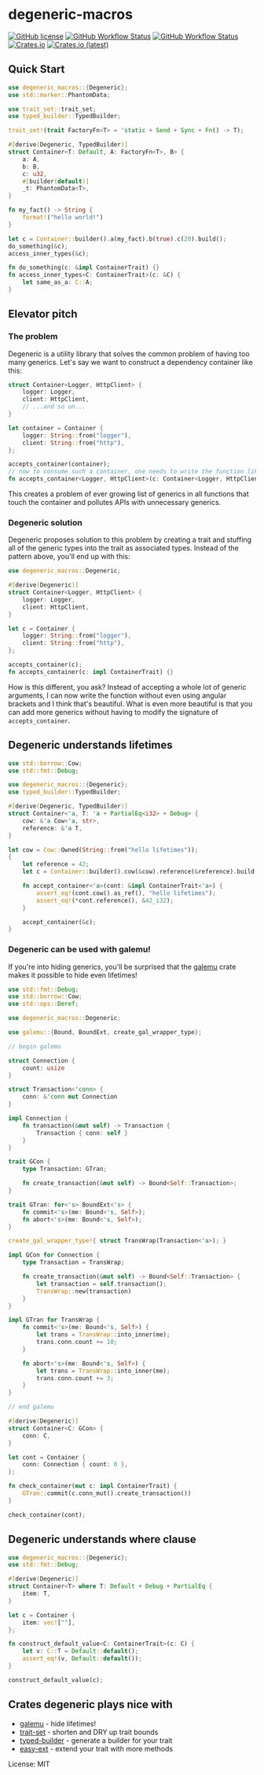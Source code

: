 # degeneric-macros

[![GitHub license](https://img.shields.io/github/license/tomsik68/degeneric-macros?style=for-the-badge)](https://github.com/tomsik68/degeneric-macros/blob/master/LICENSE)
[![GitHub Workflow Status](https://img.shields.io/github/workflow/status/tomsik68/degeneric-macros/lint?style=for-the-badge)](https://github.com/tomsik68/degeneric-macros/actions/workflows/rust.yml)
[![GitHub Workflow Status](https://img.shields.io/github/workflow/status/tomsik68/degeneric-macros/publish?label=publish&style=for-the-badge)](https://github.com/tomsik68/degeneric-macros/actions/workflows/publish.yml)
[![Crates.io](https://img.shields.io/crates/v/degeneric-macros?style=for-the-badge)](https://crates.io/crates/degeneric-macros)
[![Crates.io (latest)](https://img.shields.io/crates/dv/degeneric-macros?style=for-the-badge)](https://crates.io/crates/degeneric-macros)

## Quick Start

```rust
use degeneric_macros::{Degeneric};
use std::marker::PhantomData;

use trait_set::trait_set;
use typed_builder::TypedBuilder;

trait_set!(trait FactoryFn<T> = 'static + Send + Sync + Fn() -> T);

#[derive(Degeneric, TypedBuilder)]
struct Container<T: Default, A: FactoryFn<T>, B> {
    a: A,
    b: B,
    c: u32,
    #[builder(default)]
    _t: PhantomData<T>,
}

fn my_fact() -> String {
    format!("hello world!")
}

let c = Container::builder().a(my_fact).b(true).c(20).build();
do_something(&c);
access_inner_types(&c);

fn do_something(c: &impl ContainerTrait) {}
fn access_inner_types<C: ContainerTrait>(c: &C) {
    let same_as_a: C::A;
}
```

## Elevator pitch

### The problem

Degeneric is a utility library that solves the common problem of having too many generics.
Let's say we want to construct a dependency container like this:
```rust
struct Container<Logger, HttpClient> {
    logger: Logger,
    client: HttpClient,
    // ...and so on...
}

let container = Container {
    logger: String::from("logger"),
    client: String::from("http"),
};

accepts_container(container);
// now to consume such a container, one needs to write the function like this:
fn accepts_container<Logger, HttpClient>(c: Container<Logger, HttpClient>) {}
```

This creates a problem of ever growing list of generics in all functions that touch the
container and pollutes APIs with unnecessary generics.

### Degeneric solution

Degeneric proposes solution to this problem by creating a trait and stuffing all of the generic
types into the trait as associated types. Instead of the pattern above, you'll end up with
this:
```rust
use degeneric_macros::Degeneric;

#[derive(Degeneric)]
struct Container<Logger, HttpClient> {
    logger: Logger,
    client: HttpClient,
}

let c = Container {
    logger: String::from("logger"),
    client: String::from("http"),
};

accepts_container(c);
fn accepts_container(c: impl ContainerTrait) {}
```

How is this different, you ask? Instead of accepting a whole lot of generic arguments, I can now write
the function without even using angular brackets and I think that's beautiful.
What is even more beautiful is that you can add more generics without having to modify the
signature of `accepts_container`.

## Degeneric understands lifetimes

```rust
use std::borrow::Cow;
use std::fmt::Debug;

use degeneric_macros::{Degeneric};
use typed_builder::TypedBuilder;

#[derive(Degeneric, TypedBuilder)]
struct Container<'a, T: 'a + PartialEq<i32> + Debug> {
    cow: &'a Cow<'a, str>,
    reference: &'a T,
}

let cow = Cow::Owned(String::from("hello lifetimes"));
{
    let reference = 42;
    let c = Container::builder().cow(&cow).reference(&reference).build();

    fn accept_container<'a>(cont: &impl ContainerTrait<'a>) {
        assert_eq!(cont.cow().as_ref(), "hello lifetimes");
        assert_eq!(*cont.reference(), &42_i32);
    }

    accept_container(&c);
}
```

### Degeneric can be used with galemu!

If you're into hiding generics, you'll be surprised that the [galemu](https://crates.io/crates/galemu) crate makes it possible to
hide even lifetimes!

```rust
use std::fmt::Debug;
use std::borrow::Cow;
use std::ops::Deref;

use degeneric_macros::Degeneric;

use galemu::{Bound, BoundExt, create_gal_wrapper_type};

// begin galemu

struct Connection {
    count: usize
}

struct Transaction<'conn> {
    conn: &'conn mut Connection
}

impl Connection {
    fn transaction(&mut self) -> Transaction {
        Transaction { conn: self }
    }
}

trait GCon {
    type Transaction: GTran;

    fn create_transaction(&mut self) -> Bound<Self::Transaction>;
}

trait GTran: for<'s> BoundExt<'s> {
    fn commit<'s>(me: Bound<'s, Self>);
    fn abort<'s>(me: Bound<'s, Self>);
}

create_gal_wrapper_type!{ struct TransWrap(Transaction<'a>); }

impl GCon for Connection {
    type Transaction = TransWrap;

    fn create_transaction(&mut self) -> Bound<Self::Transaction> {
        let transaction = self.transaction();
        TransWrap::new(transaction)
    }
}

impl GTran for TransWrap {
    fn commit<'s>(me: Bound<'s, Self>) {
        let trans = TransWrap::into_inner(me);
        trans.conn.count += 10;
    }

    fn abort<'s>(me: Bound<'s, Self>) {
        let trans = TransWrap::into_inner(me);
        trans.conn.count += 3;
    }
}

// end galemu

#[derive(Degeneric)]
struct Container<C: GCon> {
    conn: C,
}

let cont = Container {
    conn: Connection { count: 0 },
};

fn check_container(mut c: impl ContainerTrait) {
    GTran::commit(c.conn_mut().create_transaction())
}

check_container(cont);

```

## Degeneric understands where clause

```rust
use degeneric_macros::{Degeneric};
use std::fmt::Debug;

#[derive(Degeneric)]
struct Container<T> where T: Default + Debug + PartialEq {
    item: T,
}

let c = Container {
    item: vec![""],
};

fn construct_default_value<C: ContainerTrait>(c: C) {
    let v: C::T = Default::default();
    assert_eq!(v, Default::default());
}

construct_default_value(c);


```

## Crates degeneric plays nice with

+ [galemu](https://lib.rs/galemu) - hide lifetimes!
+ [trait-set](https://lib.rs/trait-set) - shorten and DRY up trait bounds
+ [typed-builder](https://lib.rs/typed-builder) - generate a builder for your trait
+ [easy-ext](https://lib.rs/easy-ext) - extend your trait with more methods

License: MIT
